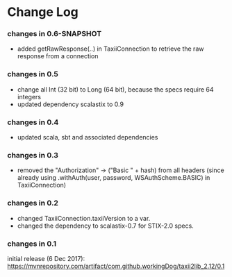 Change Log
==========

### changes in 0.6-SNAPSHOT

* added getRawResponse(..) in TaxiiConnection to retrieve the raw response from a connection



### changes in 0.5

* change all Int (32 bit) to Long (64 bit), because the specs require 64 integers
* updated dependency scalastix to 0.9

### changes in 0.4

* updated scala, sbt and associated dependencies

### changes in 0.3

* removed the "Authorization" -> ("Basic " + hash) from all headers 
    (since already using .withAuth(user, password, WSAuthScheme.BASIC) in TaxiiConnection)

### changes in 0.2

* changed TaxiiConnection.taxiiVersion to a var.
* changed the dependency to scalastix-0.7 for STIX-2.0 specs.

### changes in 0.1

initial release (6 Dec 2017): 
https://mvnrepository.com/artifact/com.github.workingDog/taxii2lib_2.12/0.1


